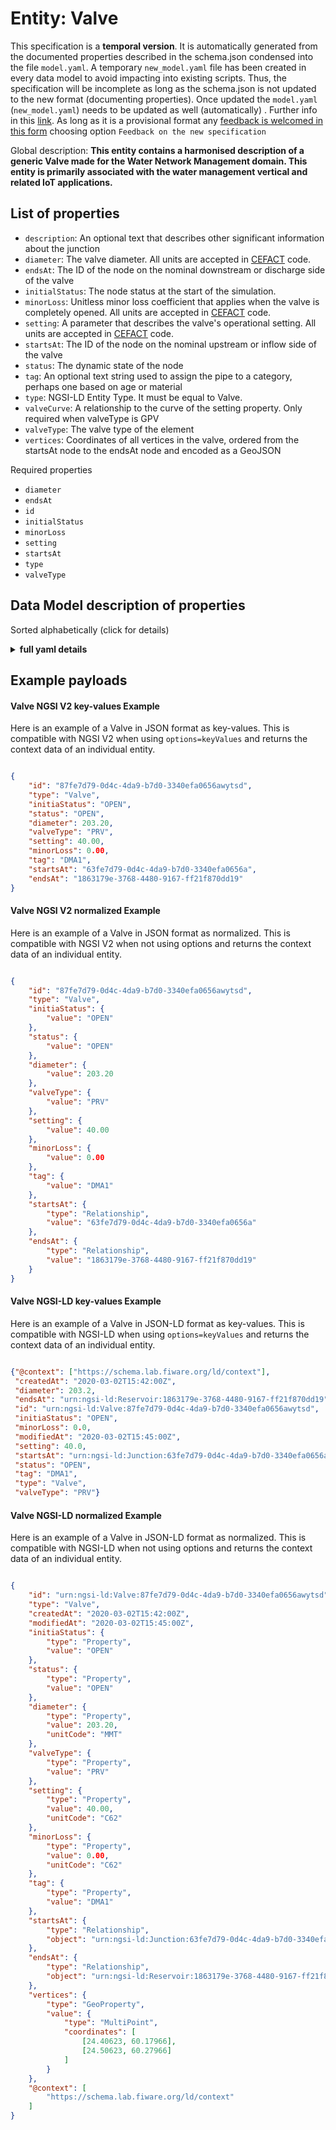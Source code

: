 Entity: Valve  
=============  
This specification is a **temporal version**. It is automatically generated from the  documented properties described in the schema.json condensed into the file `model.yaml`. A temporary `new_model.yaml` file has been created in every data model to avoid impacting into existing scripts. Thus, the specification will be incomplete as long as the schema.json is not updated to the new format (documenting properties). Once updated the `model.yaml` (`new_model.yaml`) needs to be updated as well (automatically) . Further info in this [link](https://github.com/smart-data-models/data-models/blob/master/specs/warning_message_new_spec.md). As long as it is a provisional format any [feedback is welcomed in this form](https://smartdatamodels.org/index.php/submit-an-issue-2/) choosing option `Feedback on the new specification`  
Global description: **This entity contains a harmonised description of a generic Valve made for the Water Network Management domain. This entity is primarily associated with the water management vertical and related IoT applications.**  

## List of properties  

- `description`: An optional text that describes other significant information about the junction  - `diameter`: The valve diameter. All units are accepted in [CEFACT](https://www.unece.org/cefact.html) code.  - `endsAt`: The ID of the node on the nominal downstream or discharge side of the valve  - `initialStatus`: The node status at the start of the simulation.  - `minorLoss`: Unitless minor loss coefficient that applies when the valve is completely opened. All units are accepted in [CEFACT](https://www.unece.org/cefact.html) code.  - `setting`: A parameter that describes the valve's operational setting. All units are accepted in [CEFACT](https://www.unece.org/cefact.html) code.  - `startsAt`: The ID of the node on the nominal upstream or inflow side of the valve  - `status`: The dynamic state of the node  - `tag`: An optional text string used to assign the pipe to a category, perhaps one based on age or material  - `type`: NGSI-LD Entity Type. It must be equal to Valve.  - `valveCurve`: A relationship to the curve of the setting property. Only required when valveType is GPV  - `valveType`: The valve type of the element  - `vertices`: Coordinates of all vertices in the valve, ordered from the startsAt node to the endsAt node and encoded as a GeoJSON     
Required properties  
- `diameter`  - `endsAt`  - `id`  - `initialStatus`  - `minorLoss`  - `setting`  - `startsAt`  - `type`  - `valveType`  ## Data Model description of properties  
Sorted alphabetically (click for details)  
<details><summary><strong>full yaml details</strong></summary>    
```yaml  
Valve:    
  description: 'This entity contains a harmonised description of a generic Valve made for the Water Network Management domain. This entity is primarily associated with the water management vertical and related IoT applications.'    
  properties:    
    description:    
      description: 'An optional text that describes other significant information about the junction'    
      type: Property    
      x-ngsi:    
        model: https://schema.org/Text    
    diameter:    
      description: 'The valve diameter. All units are accepted in [CEFACT](https://www.unece.org/cefact.html) code.'    
      type: Property    
      x-ngsi:    
        model: ' https://schema.org/Number'    
        units: millimetre    
    endsAt:    
      description: 'The ID of the node on the nominal downstream or discharge side of the valve'    
      format: uri    
      type: Relationship    
    initialStatus:    
      description: 'The node status at the start of the simulation.'    
      enum:    
        - OPEN    
        - CLOSED    
        - CV    
      type: Property    
      x-ngsi:    
        model: https://schema.org/Text    
    minorLoss:    
      description: 'Unitless minor loss coefficient that applies when the valve is completely opened. All units are accepted in [CEFACT](https://www.unece.org/cefact.html) code.'    
      type: Property    
      x-ngsi:    
        model: https://schema.org/Number    
        units: 'No unit'    
    setting:    
      description: 'A parameter that describes the valve''s operational setting. All units are accepted in [CEFACT](https://www.unece.org/cefact.html) code.'    
      type: Property    
      x-ngsi:    
        model: https://schema.org/Number    
        units: 'No unit'    
    startsAt:    
      description: 'The ID of the node on the nominal upstream or inflow side of the valve'    
      format: uri    
      type: Relationship    
    status:    
      description: 'The dynamic state of the node'    
      enum:    
        - OPEN    
        - CLOSED    
        - CV    
      type: Property    
      x-ngsi:    
        model: https://schema.org/Text    
    tag:    
      description: 'An optional text string used to assign the pipe to a category, perhaps one based on age or material'    
      type: Property    
      x-ngsi:    
        model: https://schema.org/Text    
    type:    
      description: 'NGSI-LD Entity Type. It must be equal to Valve.'    
      enum:    
        - Valve    
      type: Property    
    valveCurve:    
      description: 'A relationship to the curve of the setting property. Only required when valveType is GPV'    
      format: uri    
      type: Relationship    
    valveType:    
      description: 'The valve type of the element'    
      enum:    
        - PRV    
        - PSV    
        - PBV    
        - FCV    
        - TCV    
        - GPV    
      type: Property    
      x-ngsi:    
        model: https://schema.org/Text    
    vertices:    
      description: 'Coordinates of all vertices in the valve, ordered from the startsAt node to the endsAt node and encoded as a GeoJSON '    
      oneOf:    
        - $id: https://geojson.org/schema/MultiPoint.json    
          $schema: "http://json-schema.org/draft-07/schema#"    
          properties:    
            bbox:    
              items:    
                type: number    
              minItems: 4    
              type: array    
            coordinates:    
              items:    
                items:    
                  type: number    
                minItems: 2    
                type: array    
              type: array    
            type:    
              enum:    
                - MultiPoint    
              type: string    
          required:    
            - type    
            - coordinates    
          title: 'GeoJSON MultiPoint'    
          type: object    
        - $id: https://geojson.org/schema/Point.json    
          $schema: "http://json-schema.org/draft-07/schema#"    
          properties:    
            bbox:    
              items:    
                type: number    
              minItems: 4    
              type: array    
            coordinates:    
              items:    
                type: number    
              minItems: 2    
              type: array    
            type:    
              enum:    
                - Point    
              type: string    
          required:    
            - type    
            - coordinates    
          title: 'GeoJSON Point'    
          type: object    
      type: Geoproperty    
  required:    
    - id    
    - type    
    - initialStatus    
    - diameter    
    - valveType    
    - setting    
    - minorLoss    
    - startsAt    
    - endsAt    
  type: object    
```  
</details>    
## Example payloads    
#### Valve NGSI V2 key-values Example    
Here is an example of a Valve in JSON format as key-values. This is compatible with NGSI V2 when  using `options=keyValues` and returns the context data of an individual entity.  
```json  
{  
    "id": "87fe7d79-0d4c-4da9-b7d0-3340efa0656awytsd",  
    "type": "Valve",  
    "initiaStatus": "OPEN",  
    "status": "OPEN",  
    "diameter": 203.20,  
    "valveType": "PRV",  
    "setting": 40.00,  
    "minorLoss": 0.00,  
    "tag": "DMA1",  
    "startsAt": "63fe7d79-0d4c-4da9-b7d0-3340efa0656a",  
    "endsAt": "1863179e-3768-4480-9167-ff21f870dd19"  
}  
```  
#### Valve NGSI V2 normalized Example    
Here is an example of a Valve in JSON format as normalized. This is compatible with NGSI V2 when not using options and returns the context data of an individual entity.  
```json  
{  
    "id": "87fe7d79-0d4c-4da9-b7d0-3340efa0656awytsd",  
    "type": "Valve",  
    "initiaStatus": {  
        "value": "OPEN"  
    },  
    "status": {  
        "value": "OPEN"  
    },  
    "diameter": {  
        "value": 203.20  
    },  
    "valveType": {  
        "value": "PRV"  
    },  
    "setting": {  
        "value": 40.00  
    },  
    "minorLoss": {  
        "value": 0.00  
    },  
    "tag": {  
        "value": "DMA1"  
    },  
    "startsAt": {  
        "type": "Relationship",  
        "value": "63fe7d79-0d4c-4da9-b7d0-3340efa0656a"  
    },  
    "endsAt": {  
        "type": "Relationship",  
        "value": "1863179e-3768-4480-9167-ff21f870dd19"  
    }  
}  
```  
#### Valve NGSI-LD key-values Example    
Here is an example of a Valve in JSON-LD format as key-values. This is compatible with NGSI-LD when  using `options=keyValues` and returns the context data of an individual entity.  
```json  
{"@context": ["https://schema.lab.fiware.org/ld/context"],  
 "createdAt": "2020-03-02T15:42:00Z",  
 "diameter": 203.2,  
 "endsAt": "urn:ngsi-ld:Reservoir:1863179e-3768-4480-9167-ff21f870dd19",  
 "id": "urn:ngsi-ld:Valve:87fe7d79-0d4c-4da9-b7d0-3340efa0656awytsd",  
 "initiaStatus": "OPEN",  
 "minorLoss": 0.0,  
 "modifiedAt": "2020-03-02T15:45:00Z",  
 "setting": 40.0,  
 "startsAt": "urn:ngsi-ld:Junction:63fe7d79-0d4c-4da9-b7d0-3340efa0656a",  
 "status": "OPEN",  
 "tag": "DMA1",  
 "type": "Valve",  
 "valveType": "PRV"}  
```  
#### Valve NGSI-LD normalized Example    
Here is an example of a Valve in JSON-LD format as normalized. This is compatible with NGSI-LD when not using options and returns the context data of an individual entity.  
```json  
{  
    "id": "urn:ngsi-ld:Valve:87fe7d79-0d4c-4da9-b7d0-3340efa0656awytsd",  
    "type": "Valve",  
    "createdAt": "2020-03-02T15:42:00Z",  
    "modifiedAt": "2020-03-02T15:45:00Z",  
    "initiaStatus": {  
        "type": "Property",  
        "value": "OPEN"  
    },  
    "status": {  
        "type": "Property",  
        "value": "OPEN"  
    },  
    "diameter": {  
        "type": "Property",  
        "value": 203.20,  
        "unitCode": "MMT"  
    },  
    "valveType": {  
        "type": "Property",  
        "value": "PRV"  
    },  
    "setting": {  
        "type": "Property",  
        "value": 40.00,  
        "unitCode": "C62"  
    },  
    "minorLoss": {  
        "type": "Property",  
        "value": 0.00,  
        "unitCode": "C62"  
    },  
    "tag": {  
        "type": "Property",  
        "value": "DMA1"  
    },  
    "startsAt": {  
        "type": "Relationship",  
        "object": "urn:ngsi-ld:Junction:63fe7d79-0d4c-4da9-b7d0-3340efa0656a"  
    },  
    "endsAt": {  
        "type": "Relationship",  
        "object": "urn:ngsi-ld:Reservoir:1863179e-3768-4480-9167-ff21f870dd19"  
    },  
    "vertices": {  
        "type": "GeoProperty",  
        "value": {  
            "type": "MultiPoint",  
            "coordinates": [  
                [24.40623, 60.17966],  
                [24.50623, 60.27966]  
            ]  
        }  
    },  
    "@context": [  
        "https://schema.lab.fiware.org/ld/context"  
    ]  
}  
```  
